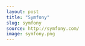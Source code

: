 ```yaml
---
layout: post
title: "Symfony"
slug: symfony
source: http://symfony.com/
image: symfony.png
---
```


